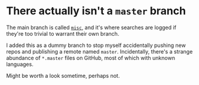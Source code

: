 # There actually isn't a `master` branch

The main branch is called [`misc`](https://github.com/Alhadis/Linguist-Silo/tree/misc),
and it's where searches are logged if they're too trivial to warrant their own branch.

I added this as a dummy branch to stop myself accidentally pushing new repos and publishing
a remote named `master`. Incidentally, there's a strange abundance of `*.master` files on
GitHub, most of which with unknown languages.

Might be worth a look sometime, perhaps not.
